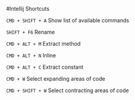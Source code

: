 #Intellij Shortcuts

```CMD + SHIFT + A``` Show list of available commands

```SHIFT + F6``` Rename

```CMD + ALT + M``` Extract method

```CMD + ALT + N``` Inline

```CMD + ALT + C``` Extract constant

```CMD + W``` Select expanding areas of code

```CMD + SHIFT + W``` Select contracting areas of code
